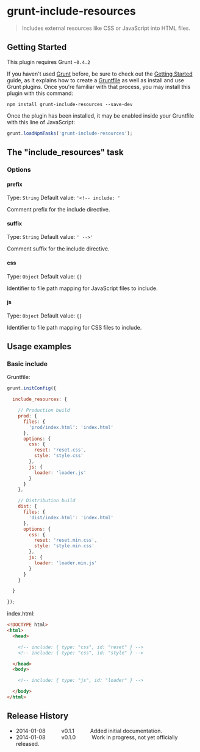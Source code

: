# grunt-include-resources

> Includes external resources like CSS or JavaScript into HTML files.


## Getting Started
This plugin requires Grunt `~0.4.2`

If you haven't used [Grunt](http://gruntjs.com/) before, be sure to check out the [Getting Started](http://gruntjs.com/getting-started) guide, as it explains how to create a [Gruntfile](http://gruntjs.com/sample-gruntfile) as well as install and use Grunt plugins. Once you're familiar with that process, you may install this plugin with this command:

```shell
npm install grunt-include-resources --save-dev
```

Once the plugin has been installed, it may be enabled inside your Gruntfile with this line of JavaScript:

```js
grunt.loadNpmTasks('grunt-include-resources');
```


## The "include_resources" task

### Options

#### prefix
Type: `String`
Default value: `'<!-- include: '`

Comment prefix for the include directive.

#### suffix
Type: `String`
Default value: `' -->'`

Comment suffix for the include directive.

#### css
Type: `Object`
Default value: `{}`

Identifier to file path mapping for JavaScript files to include.

#### js
Type: `Object`
Default value: `{}`

Identifier to file path mapping for CSS files to include.



## Usage examples

### Basic include

Gruntfile:

```js
grunt.initConfig({

  include_resources: {

    // Production build
    prod: {
      files: {
        'prod/index.html': 'index.html'
      },
      options: {
        css: {
          reset: 'reset.css',
          style: 'style.css'
        },
        js: {
          loader: 'loader.js'
        }
      }
    },

    // Distribution build
    dist: {
      files: {
        'dist/index.html': 'index.html'
      },
      options: {
        css: {
          reset: 'reset.min.css',
          style: 'style.min.css'
        },
        js: {
          loader: 'loader.min.js'
        }
      }
    }

  }

});
```

index.html:

```html
<!DOCTYPE html>
<html>
  <head>

    <!-- include: { type: "css", id: "reset" } -->
    <!-- include: { type: "css", id: "style" } -->

  </head>
  <body>

    <!-- include: { type: "js", id: "loader" } -->

  </body>
</html>
```


## Release History

 * 2014-01-08   v0.1.1   Added initial documentation.
 * 2014-01-08   v0.1.0   Work in progress, not yet officially released.